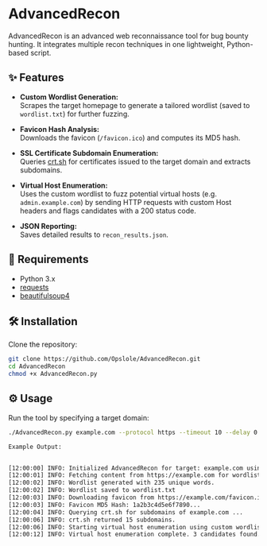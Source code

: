 # AdvancedRecon
AdvancedRecon is an advanced web reconnaissance tool for bug bounty hunting.   It integrates multiple recon techniques in one lightweight, Python-based script.

## ✨ Features

- **Custom Wordlist Generation:**  
  Scrapes the target homepage to generate a tailored wordlist (saved to `wordlist.txt`) for further fuzzing.

- **Favicon Hash Analysis:**  
  Downloads the favicon (`/favicon.ico`) and computes its MD5 hash.

- **SSL Certificate Subdomain Enumeration:**  
  Queries [crt.sh](https://crt.sh) for certificates issued to the target domain and extracts subdomains.

- **Virtual Host Enumeration:**  
  Uses the custom wordlist to fuzz potential virtual hosts (e.g. `admin.example.com`) by sending HTTP requests with custom Host headers and flags candidates with a 200 status code.

- **JSON Reporting:**  
  Saves detailed results to `recon_results.json`.

## 🚀 Requirements

- Python 3.x  
- [requests](https://pypi.org/project/requests/)  
- [beautifulsoup4](https://pypi.org/project/beautifulsoup4/)  

## 🛠 Installation

Clone the repository:

```bash
git clone https://github.com/Opslole/AdvancedRecon.git
cd AdvancedRecon
chmod +x AdvancedRecon.py
```

## ⚙️ Usage
Run the tool by specifying a target domain:

```bash
./AdvancedRecon.py example.com --protocol https --timeout 10 --delay 0.1 --min-length 100 --output recon_results.json

Example Output:


[12:00:00] INFO: Initialized AdvancedRecon for target: example.com using HTTPS
[12:00:01] INFO: Fetching content from https://example.com for wordlist generation...
[12:00:02] INFO: Wordlist generated with 235 unique words.
[12:00:02] INFO: Wordlist saved to wordlist.txt
[12:00:03] INFO: Downloading favicon from https://example.com/favicon.ico ...
[12:00:03] INFO: Favicon MD5 Hash: 1a2b3c4d5e6f7890...
[12:00:04] INFO: Querying crt.sh for subdomains of example.com ...
[12:00:06] INFO: crt.sh returned 15 subdomains.
[12:00:06] INFO: Starting virtual host enumeration using custom wordlist...
[12:00:12] INFO: Virtual host enumeration complete. 3 candidates found.
```
